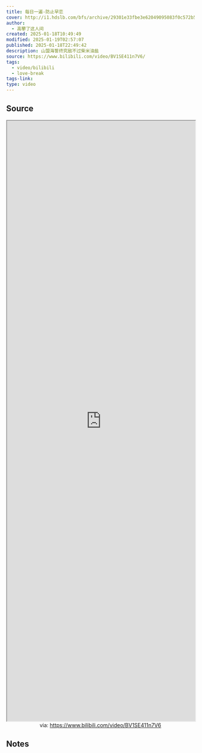 ```yaml
---
title: 每日一遍-防止早恋
cover: http://i1.hdslb.com/bfs/archive/29301e33fbe3e62049095083f0c572b581fc209c.jpg@189w_107h.webp
author:
  - 高攀了这人间
created: 2025-01-18T10:49:49
modified: 2025-01-19T02:57:07
published: 2025-01-18T22:49:42
description: 山盟海誓终究敌不过柴米油盐
source: https://www.bilibili.com/video/BV1SE411n7V6/
tags:
  - video/bilibili
  - love-break
tags-link: 
type: video
---
```


## Source

<iframe src='https://player.bilibili.com/player.html?isOutside=true&bvid=BV1SE411n7V6&p=1&autoplay=false' style='height:40vh;width:100%' class='iframe-radius' allow='fullscreen'></iframe>
<center>via: <a href='https://www.bilibili.com/video/BV1SE411n7V6' target='_blank' class='external-link'>https://www.bilibili.com/video/BV1SE411n7V6</a></center>

## Notes

